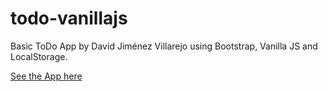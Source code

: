 # todo-vanillajs

Basic ToDo App by David Jiménez Villarejo using Bootstrap, Vanilla JS and LocalStorage.

[See the App here](https://thebanusco10.github.io/todo-vanillajs/)
